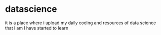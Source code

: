 # datascience
it is a place where i upload my daily coding and resources of data science that i am l have started to learn
